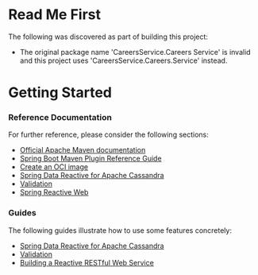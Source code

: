 # Read Me First
The following was discovered as part of building this project:

* The original package name 'CareersService.Careers Service' is invalid and this project uses 'CareersService.Careers.Service' instead.

# Getting Started

### Reference Documentation
For further reference, please consider the following sections:

* [Official Apache Maven documentation](https://maven.apache.org/guides/index.html)
* [Spring Boot Maven Plugin Reference Guide](https://docs.spring.io/spring-boot/docs/2.7.6/maven-plugin/reference/html/)
* [Create an OCI image](https://docs.spring.io/spring-boot/docs/2.7.6/maven-plugin/reference/html/#build-image)
* [Spring Data Reactive for Apache Cassandra](https://docs.spring.io/spring-boot/docs/2.7.6/reference/htmlsingle/#data.nosql.cassandra)
* [Validation](https://docs.spring.io/spring-boot/docs/2.7.6/reference/htmlsingle/#io.validation)
* [Spring Reactive Web](https://docs.spring.io/spring-boot/docs/2.7.6/reference/htmlsingle/#web.reactive)

### Guides
The following guides illustrate how to use some features concretely:

* [Spring Data Reactive for Apache Cassandra](https://spring.io/guides/gs/accessing-data-cassandra/)
* [Validation](https://spring.io/guides/gs/validating-form-input/)
* [Building a Reactive RESTful Web Service](https://spring.io/guides/gs/reactive-rest-service/)

